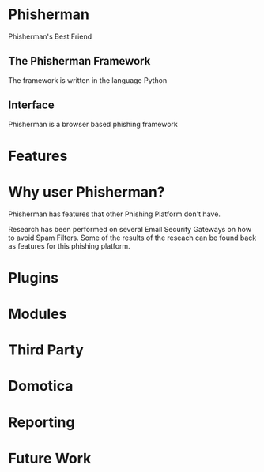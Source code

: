 # Phisherman
Phisherman's Best Friend

## The Phisherman Framework
The framework is written in the language Python

## Interface
Phisherman is a browser based phishing framework


# Features


# Why user Phisherman?
Phisherman has features that other Phishing Platform don't have.

Research has been performed on several Email Security Gateways on how to avoid Spam Filters. Some of the results of the reseach can be found back as features for this phishing platform.

# Plugins

# Modules

# Third Party

# Domotica

# Reporting

# Future Work
